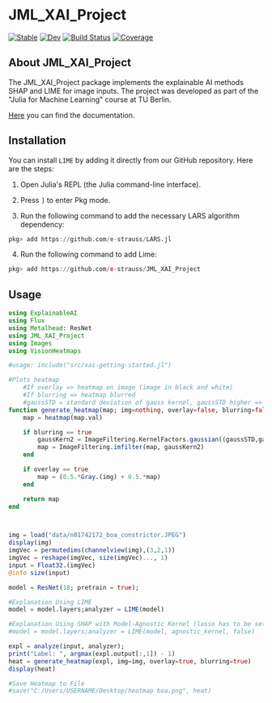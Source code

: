 # JML_XAI_Project

[![Stable](https://img.shields.io/badge/docs-stable-blue.svg)](https://e-strauss.github.io/JML_XAI_Project/dev/)
[![Dev](https://img.shields.io/badge/docs-dev-blue.svg)](https://e-strauss.github.io/JML_XAI_Project/dev/)
[![Build Status](https://github.com/e-strauss/JML_XAI_Project/actions/workflows/CI.yml/badge.svg?branch=main)](https://github.com/e-strauss/JML_XAI_Project/actions/workflows/CI.yml?query=branch%3Amain)
[![Coverage](https://codecov.io/gh/e-strauss/JML_XAI_Project/branch/main/graph/badge.svg)](https://codecov.io/gh/e-strauss/JML_XAI_Project)

## About JML_XAI_Project
The JML_XAI_Project package implements the explainable AI methods SHAP and LIME for image inputs. The project was developed as part of the "Julia for Machine Learning" course at TU Berlin.

[Here](https://e-strauss.github.io/JML_XAI_Project/dev/) you can find the documentation.


## Installation

You can install `LIME` by adding it directly from our GitHub repository. Here are the steps:

1. Open Julia's REPL (the Julia command-line interface).

2. Press `]` to enter Pkg mode.

3. Run the following command to add the necessary LARS algorithm dependency:

```julia
pkg> add https://github.com/e-strauss/LARS.jl
```

4. Run the following command to add Lime:

```julia
pkg> add https://github.com/e-strauss/JML_XAI_Project
```


## Usage
```julia
using ExplainableAI
using Flux
using Metalhead: ResNet
using JML_XAI_Project
using Images
using VisionHeatmaps

#usage: include("src/xai-getting-started.jl")

#Plots heatmap
    #If overlay => heatmap on image (image in black and white)
    #If blurring => heatmap blurred
    #gaussSTD = standard deviation of gauss kernel, gaussSTD higher => more blurring
function generate_heatmap(map; img=nothing, overlay=false, blurring=false, gaussSTD=2)
    map = heatmap(map.val)

    if blurring == true
        gaussKern2 = ImageFiltering.KernelFactors.gaussian((gaussSTD,gaussSTD))
        map = ImageFiltering.imfilter(map, gaussKern2)
    end

    if overlay == true
        map = (0.5.*Gray.(img) + 0.5.*map)
    end

    return map
end



img = load("data/n01742172_boa_constrictor.JPEG")
display(img)
imgVec = permutedims(channelview(img),(3,2,1))
imgVec = reshape(imgVec, size(imgVec)..., 1)
input = Float32.(imgVec)
@info size(input)

model = ResNet(18; pretrain = true);

#Explanation Using LIME
model = model.layers;analyzer = LIME(model)

#Explanation Using SHAP with Model-Agnostic Kernel (lasso has to be set to false)
#model = model.layers;analyzer = LIME(model, agnostic_kernel, false)

expl = analyze(input, analyzer);
print("Label: ", argmax(expl.output[:,1]) - 1)
heat = generate_heatmap(expl, img=img, overlay=true, blurring=true)
display(heat)

#Save Heatmap to File
#save("C:/Users/USERNAME/Desktop/heatmap boa.png", heat)
```
